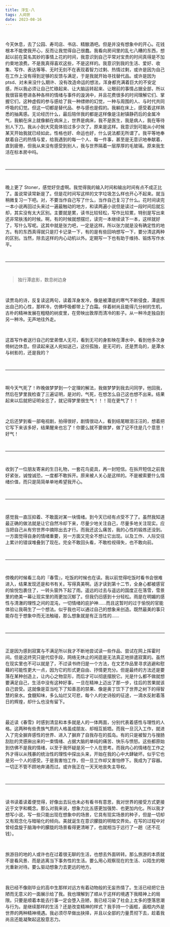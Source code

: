 ```yaml
---
title: 浮生·八
tags: 人间世
date: 2023-08-16
---
```


<br/>

今天休息，去了公园、寿司店、书店、精酿酒吧。但是并没有想象中的开心。花钱根本不能使我开心，反而让我觉得自己很蠢。我看向房间里的乱七八糟的东西，想起以前在莫名其妙的事情上花的时间，我意识到自己平常对宝贵的时间真得是不加约束地浪费。不是我真得喜欢这些，不是这样的。我意识到我的生活、爱好、收集、写作、表达等等、无时无刻不在表现着智力过剩、热情过剩，或许是因为自己在工作上没有得到足够的反馈与满足，于是我就开始寻找替代品。或许是因为 ptsd、对未来没什么期许、没有改造命运的想法，浑身都充满着巨大的不安定感，所以我必须让自己忙碌起来、让大脑运转起来、让眼前的事情占据全部，所以我很容易卷进各种各样的情绪与事件的漩涡中，并且花费很多的时间理解它们、掌握它们，这种虚假的参与感给了我一种缥缈的幻觉，一种与周围的人、与时代共同呼吸的幻觉。但这一切都是替代品、参与感也是假的。我躺在床上，感受着这样熟悉的抽离感。无论经历什么，最后陪伴我的都是这样像是注射镇静药后的金属冷气，我躺在床上就像躺在病床上，世界是病床，我不是医生，我是病人，我在等待别人下刀。我从小到大究竟体验过多少次了。原来是这样。我意识到可能从小时候某天开始我就已经如此，性格也好、命运也好，什么说法都无所谓了。我平等地奉献着自己的热情与爱，给我遇到的每一个人、每一件事，甚至是无意识地奉献着，直到疲倦，但我从来没有感受到别人，我与世界隔着一层厚厚的毛玻璃。原来我生活在标本房中吗。

<br/>

---

<br/>

晚上更了 Stoner，感觉好空虚啊。我觉得我的输入时间和输出时间有点不成正比了。虽说常读常新是了。但是花时间写这样的文字垃圾怎么样也开心不起来。就当稍微复习一下吧。对，不要当作自己写了什么，当作自己复习了什么。花时间读完一本小说再回过头来过一遍最触动的地方，和读两遍小说但是读过一段时间后就忘却，其实没有太大区别。主要就是累，读书比较轻松，写作比较累，特别是写出来还非常肤浅的时候。啊，有的时候就想摆烂，读完一本继续读下一本，这样就好了，写什么写呢。这其中就是张力吧，一定是这样。所以张力就是没有确定性的地方。有的东西真得就只是打卡记录一下，有的是有些回响想写一下，要分清这两种的区别。当然，除去这样的内心动机以外。定期写一下也有助于维持、锻炼写作水平。

<br/>

---

<br/>

> 独行潭底影，数息树边身
>

<br/>

读贾岛的诗，反复读这两句，读着浑身发冷，像是被潭底的寒气不断侵食，潭底照出自己的心性，那样冷，仿佛呼吸都带上了白霜。伴着树尚且能得几分树的生机，古朴的精神发展在粗糙的树皮里，在旁映出敦厚而清冷的影子。从一种冷走独自到另一种冷。无声地往外走。

<br/>

这首写作者送行自己的堂弟僧人无可，看到无可的身影映在潭水中，看到他多次身倚树边休息。但读起来送人宛如送己，这份孤独，是无可的，还是贾岛的，是潭水与树影的，还是我的？

<br/>

---

<br/>

啊今天气死了！昨晚做梦梦到一个定理的解法，我做梦梦到我去问同学，他回我，然后在梦里我检查了三遍证明，是对的，气死，在想怎么自己这也想不出来。结果起来以后就把证明全忘了，就记得梦里很生气！！！现在更气了！！

<br/>

之后还梦到看一部电视剧，拍得很好，剧情很动人，看到结尾眼泪汪汪的，想着把它写下来该多好，结果醒来也忘了！你要么就不要做梦，做了记不住是几个意思！好气！

<br/>

---

<br/>

收到了一位朋友寄来的生日礼物，一套花鸟瓷具，再一封短信。在拆开短信之前我好紧张，诚惶诚恐，一度都不敢拆开。原来被人关心是这样的。不是被索要什么情绪价值，而只是简简单单地希望我开心。

<br/>

---

<br/>

感觉我一直压抑着、不敢面对某一块情绪。到今天已经有点受不了了。虽然我知道最正确的做法就是让它自然冷却下来，尽量少地关注自己，尽量多地关注现实。应当把自己从有穷世界中摘除出去才行。而我还这么痛苦，我的心性的锻炼还没到。一方面觉得自身的情绪重要，另一方面又完全不想让它出现。以及工作、人际交往上累计的错误堆叠到了现在。完全不敢回头看，不敢检视得失，也不敢向前。

<br/>

---

<br/>

傍晚的时候看三岛的『春雪』，吃饭的时候也在读。我以前觉得吃饭时看书会很难进入，结果发现还是和书有关。写得真美啊。适才读到第十二节，全身心都被感官的愉悦包裹住了，一转头窗外下起了雨。遥远的过去与遥远的国度正在落雪，雪景里的绝美一幕让现实里的雨更加沉郁了。但我仍旧感到十分轻松。雨是在明媚的感性与清澈的理性之间的混沌，一切情绪的庇护神……而且这暂时的过于愉悦的官能体验让我萌生了一个想法。似乎我也可以通过自己的想象来创造。既然最美的事只能存在于想象中而无法触碰，那么想象就是有正当性的……

<br/>

---

<br/>

正是因为感到寂寞与不满足所以我才不断地尝试读一些作品、尝试在网上挥霍时间。但是这终究只是代偿手段，网络无休止的闲逛是无法真正地排遣寂寞的。虽然在现实里也不可以就是了，不过读书终归是一个方法，在文艺作品里寻求逃避和慰藉的可能性更大一点，因为它的形式更自由、抒情更充分。但是最终的方法还是要落在某种创造上，让内心之物显形，而后才可以彻底摆脱它。光是什么都不做就想要满足自己，生活中没有这种好事，一旦在精神上迈出了那一步，往后的苦果就该自己尝受。这就像是亚当吃下了知善恶的禁果、像是奥丁饮下了世界之树下的得智慧的泉水。食髓知味，多么灿烂又可悲，每个人的史诗般的征途，一滴水反射着落日的辉煌，却什么也没有留下。

<br/>

最近读《春雪》时感到清显和本多就是人的一体两面，分别代表着感性与理性的人格。这两种有些贵族气质的人格虽成朋友、却相互抵牾。而我一旦沉入工作，就进入了完全摒弃感性的世界、进入了摒弃了自我存在的孤岛。有的只是被智力与搜肠刮肚的灵感揪出来的一束情绪、占据大脑的单纯的痛苦、快乐与愤怒。这些都原始到仿佛不是我的情绪，以至于我怀疑是另一个人在思考。而我内心的情绪在工作之外才得以从残暴的统治性的理性中探出头来，开始在我的心中大肆破坏。似乎它也是另一个人的感受。于是我害怕工作，但一旦工作却又害怕停下。我成为了容器。一切正不管不顾地奔涌而过。或许我正在一天天地丧失主导权。

<br/>

---

<br/>

读书读着读着便觉得，好像出去玩也未必有看书有意思，我对世界的接受方式更接近于文字和概念。那么对我来说，想象力比五感更加强势、也更加内化。所以我才想写小说，写一些只能出现在想象中的场景，它具有现实场景的种子，但是一切却又有观念化与暗喻化的倾向。美就诞生在意识朦胧的明暗交界处。在写的过程中对曾经盘旋于脑海中的朦胧的场景看得更清晰了，也就相当于远行了一趟（还不花钱）。

<br/>

旅游目的地的人或许也在过着很无聊的生活，也想去外面转转。那么旅游的本质就不是看风景、而是逃离当下事务性的生活。要么用心观察现在的生活、以陌生的眼光重新对待。要么驱动想象力去更远的地方。

<br/>

我已经不像刚毕业的高中生那样对远方有着动物般的无妄热情了。生活已经把它丑陋而无意义的一面展示给了我。我也理解到了顺从于这样的境遇下我精神上的局限。只要是顺着本能去行事一定会堕入丑陋，我已经习染了社会上太多的堕落思潮与行为。是继续那样的生活？还是改变精神的样式？我手持一个画框，画框内外是世界的两种精神境遇。我必须尽早做出抉择，并且以全部的力量贯彻下去，趁着我尚且还能凝聚起这股意志力。

<br/>